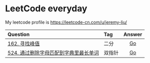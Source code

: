 # LeetCode everyday

My leetcode profile is https://leetcode-cn.com/u/jeremy-liu/

| Question                                                                                                               | Tag    |                              Answer                              |
| :--------------------------------------------------------------------------------------------------------------------- | :----- | :--------------------------------------------------------------: |
| [162. 寻找峰值](https://leetcode-cn.com/problems/find-peak-element/)                                                   | 二分   | [Go](https://github.com/Ksloveyuan/leetcode/blob/main/162_go.md) |
| [524. 通过删除字母匹配到字典里最长单词](https://leetcode-cn.com/problems/longest-word-in-dictionary-through-deleting/) | 双指针 | [Go](https://github.com/Ksloveyuan/leetcode/blob/main/524_go.md) |

